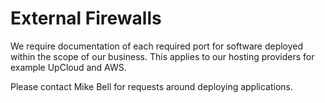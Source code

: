 # External Firewalls

We require documentation of each required port for software deployed within the scope of our business. This applies to our hosting providers for example UpCloud and AWS.

Please contact Mike Bell for requests around deploying applications.

